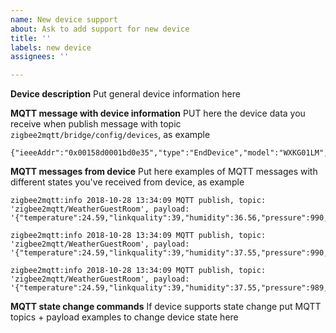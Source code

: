 ```yaml
---
name: New device support
about: Ask to add support for new device
title: ''
labels: new device
assignees: ''

---
```


**Device description**
Put general device information here

**MQTT message with device information**
PUT here the device data you receive when publish message with topic
`zigbee2mqtt/bridge/config/devices`, as example
```
{"ieeeAddr":"0x00158d0001bd0e35","type":"EndDevice","model":"WXKG01LM","friendly_name":"0x00158d0001bd0e35"}
```

**MQTT messages from device**
Put here examples of MQTT messages with different states you've received from device, as example
```
zigbee2mqtt:info 2018-10-28 13:34:09 MQTT publish, topic: 'zigbee2mqtt/WeatherGuestRoom', payload: '{"temperature":24.59,"linkquality":39,"humidity":36.56,"pressure":990,"battery":"37.00","voltage":2975}'

zigbee2mqtt:info 2018-10-28 13:34:09 MQTT publish, topic: 'zigbee2mqtt/WeatherGuestRoom', payload: '{"temperature":24.59,"linkquality":39,"humidity":37.55,"pressure":990,"battery":"37.00","voltage":2975}'

zigbee2mqtt:info 2018-10-28 13:34:09 MQTT publish, topic: 'zigbee2mqtt/WeatherGuestRoom', payload: '{"temperature":24.59,"linkquality":39,"humidity":37.55,"pressure":989,"battery":"37.00","voltage":2975}'
```

**MQTT state change commands**
If device supports state change put MQTT topics + payload examples to change device state here
